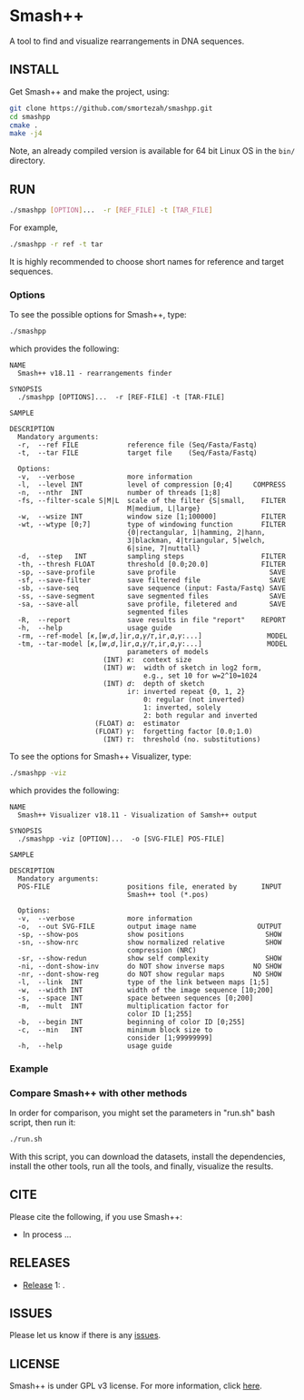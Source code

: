 # Smash++

A tool to find and visualize rearrangements in DNA sequences.

## INSTALL
Get Smash++ and make the project, using:
```bash
git clone https://github.com/smortezah/smashpp.git
cd smashpp
cmake .
make -j4
```
Note, an already compiled version is available for 64 bit Linux OS in
the `bin/` directory.


## RUN
```bash
./smashpp [OPTION]...  -r [REF_FILE] -t [TAR_FILE]
```
For example,
```bash
./smashpp -r ref -t tar
```
It is highly recommended to choose short names for reference and target 
sequences.


### Options
To see the possible options for Smash++, type:
```bash
./smashpp
```
which provides the following:
```
NAME
  Smash++ v18.11 - rearrangements finder

SYNOPSIS
  ./smashpp [OPTIONS]...  -r [REF-FILE] -t [TAR-FILE]

SAMPLE

DESCRIPTION
  Mandatory arguments:
  -r,  --ref FILE            reference file (Seq/Fasta/Fastq)
  -t,  --tar FILE            target file    (Seq/Fasta/Fastq)

  Options:
  -v,  --verbose             more information
  -l,  --level INT           level of compression [0;4]     COMPRESS
  -n,  --nthr  INT           number of threads [1;8]
  -fs, --filter-scale S|M|L  scale of the filter {S|small,    FILTER
                             M|medium, L|large}
  -w,  --wsize INT           window size [1;100000]           FILTER
  -wt, --wtype [0;7]         type of windowing function       FILTER
                             {0|rectangular, 1|hamming, 2|hann,
                             3|blackman, 4|triangular, 5|welch,
                             6|sine, 7|nuttall}
  -d,  --step   INT          sampling steps                   FILTER
  -th, --thresh FLOAT        threshold [0.0;20.0]             FILTER
  -sp, --save-profile        save profile                       SAVE
  -sf, --save-filter         save filtered file                 SAVE
  -sb, --save-seq            save sequence (input: Fasta/Fastq) SAVE
  -ss, --save-segment        save segmented files               SAVE
  -sa, --save-all            save profile, filetered and        SAVE
                             segmented files
  -R,  --report              save results in file "report"    REPORT
  -h,  --help                usage guide 
  -rm, --ref-model [𝜅,[𝑤,𝑑,]ir,𝛼,𝛾/𝜏,ir,𝛼,𝛾:...]                MODEL
  -tm, --tar-model [𝜅,[𝑤,𝑑,]ir,𝛼,𝛾/𝜏,ir,𝛼,𝛾:...]                MODEL
                             parameters of models
                       (INT) 𝜅:  context size 
                       (INT) 𝑤:  width of sketch in log2 form, 
                                 e.g., set 10 for w=2^10=1024
                       (INT) 𝑑:  depth of sketch
                             ir: inverted repeat {0, 1, 2}
                                 0: regular (not inverted)
                                 1: inverted, solely
                                 2: both regular and inverted
                     (FLOAT) 𝛼:  estimator
                     (FLOAT) 𝛾:  forgetting factor [0.0;1.0)
                       (INT) 𝜏:  threshold (no. substitutions)
```

To see the options for Smash++ Visualizer, type:
```bash
./smashpp -viz
```
which provides the following:
```
NAME
  Smash++ Visualizer v18.11 - Visualization of Samsh++ output

SYNOPSIS
  ./smashpp -viz [OPTION]...  -o [SVG-FILE] POS-FILE]

SAMPLE

DESCRIPTION
  Mandatory arguments:
  POS-FILE                   positions file, enerated by      INPUT
                             Smash++ tool (*.pos)

  Options:
  -v,  --verbose             more information
  -o,  --out SVG-FILE        output image name               OUTPUT
  -sp, --show-pos            show positions                    SHOW
  -sn, --show-nrc            show normalized relative          SHOW
                             compression (NRC)
  -sr, --show-redun          show self complexity              SHOW
  -ni, --dont-show-inv       do NOT show inverse maps       NO SHOW
  -nr, --dont-show-reg       do NOT show regular maps       NO SHOW
  -l,  --link  INT           type of the link between maps [1;5]
  -w,  --width INT           width of the image sequence [10;200]
  -s,  --space INT           space between sequences [0;200]
  -m,  --mult  INT           multiplication factor for
                             color ID [1;255]
  -b,  --begin INT           beginning of color ID [0;255]
  -c,  --min   INT           minimum block size to
                             consider [1;99999999]
  -h,  --help                usage guide
```

### Example


### Compare Smash++ with other methods
In order for comparison, you might set the parameters in 
"run.sh" bash script, then run it:
```bash
./run.sh
```
With this script, you can download the datasets, install the dependencies, 
install the other tools, run all the tools, and finally, visualize the results.


## CITE
Please cite the following, if you use Smash++:
* In process ...


## RELEASES
* [Release](https://github.com/smortezah/smashpp/releases) 1: .


## ISSUES
Please let us know if there is any 
[issues](https://github.com/smortezah/smashpp/issues).


## LICENSE
Smash++ is under GPL v3 license. For more information, click 
[here](http://www.gnu.org/licenses/gpl-3.0.html).